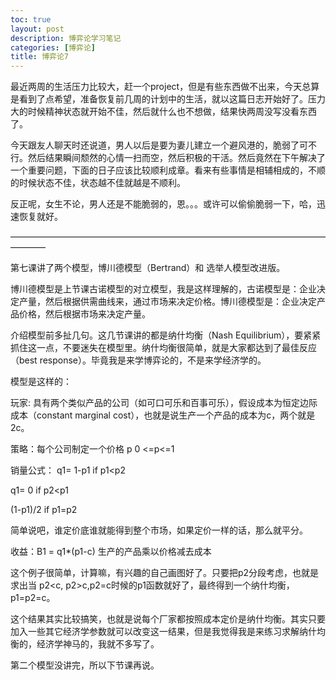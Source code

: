 ```yaml
---
toc: true
layout: post
description: 博弈论学习笔记
categories: [博弈论]
title: 博弈论7
---
```


最近两周的生活压力比较大，赶一个project，但是有些东西做不出来，今天总算是看到了点希望，准备恢复前几周的计划中的生活，就以这篇日志开始好了。压力大的时候精神状态就开始不佳，然后就什么也不想做，结果快两周没写没看东西了。

今天跟友人聊天时还说道，男人以后是要为妻儿建立一个避风港的，脆弱了可不行。然后结果瞬间颓然的心情一扫而空，然后积极的干活。然后竟然在下午解决了一个重要问题，下面的日子应该比较顺利成章。看来有些事情是相辅相成的，不顺的时候状态不佳，状态越不佳就越是不顺利。

反正呢，女生不论，男人还是不能脆弱的，恩。。。或许可以偷偷脆弱一下，哈，迅速恢复就好。

————————————————————————————————————————

第七课讲了两个模型，博川德模型（Bertrand）和 选举人模型改进版。

博川德模型是上节课古诺模型的对立模型，我是这样理解的，古诺模型是：企业决定产量，然后根据供需曲线来，通过市场来决定价格。博川德模型是：企业决定产品价格，然后根据市场来决定产量。

介绍模型前多扯几句。这几节课讲的都是纳什均衡（Nash Equilibrium），要紧紧抓住这一点，不要迷失在模型里。纳什均衡很简单，就是大家都达到了最佳反应（best response）。毕竟我是来学博弈论的，不是来学经济学的。

模型是这样的：

玩家: 具有两个类似产品的公司（如可口可乐和百事可乐），假设成本为恒定边际成本（constant marginal cost），也就是说生产一个产品的成本为c，两个就是2c。

策略：每个公司制定一个价格 p 0 <=p<=1

销量公式： q1= 1-p1 if p1<p2

q1= 0 if p2<p1

(1-p1)/2 if p1=p2

简单说吧，谁定价底谁就能得到整个市场，如果定价一样的话，那么就平分。

收益：B1 = q1*(p1-c) 生产的产品乘以价格减去成本

这个例子很简单，计算嘛，有兴趣的自己画图好了。只要把p2分段考虑，也就是求出当 p2<c, p2>c,p2=c时候的p1函数就好了，最终得到一个纳什均衡，p1=p2=c。

这个结果其实比较搞笑，也就是说每个厂家都按照成本定价是纳什均衡。其实只要加入一些其它经济学参数就可以改变这一结果，但是我觉得我是来练习求解纳什均衡的，经济学神马的，我就不多写了。

第二个模型没讲完，所以下节课再说。